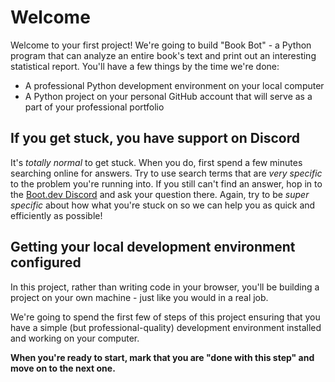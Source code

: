 # Welcome

Welcome to your first project! We're going to build "Book Bot" - a Python program that can analyze an entire book's text and print out an interesting statistical report. You'll have a few things by the time we're done:

* A professional Python development environment on your local computer
* A Python project on your personal GitHub account that will serve as a part of your professional portfolio

## If you get stuck, you have support on Discord

It's *totally normal* to get stuck. When you do, first spend a few minutes searching online for answers. Try to use search terms that are *very specific* to the problem you're running into. If you still can't find an answer, hop in to the [Boot.dev Discord](https://discord.gg/EEkFwbv) and ask your question there. Again, try to be *super specific* about how what you're stuck on so we can help you as quick and efficiently as possible!

## Getting your local development environment configured

In this project, rather than writing code in your browser, you'll be building a project on your own machine - just like you would in a real job.

We're going to spend the first few of steps of this project ensuring that you have a simple (but professional-quality) development environment installed and working on your computer.

**When you're ready to start, mark that you are "done with this step" and move on to the next one.**
